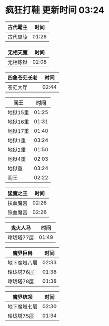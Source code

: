 # 疯狂打鞋 更新时间 03:24

| 古代霸主   | 时间    |
|--------|-------|
| 古代皇陵 | 01:28 |

| 无相天魔   | 时间    |
|--------|-------|
| 无相炼狱 | 02:08 |

| 四象苍茫长老   | 时间    |
|--------|-------|
| 苍茫大厅 | 02:44 |

| 间王   | 时间    |
|--------|-------|
| 地狱15重 | 01:25 |
| 地狱16重 | 01:31 |
| 地狱17重 | 01:40 |
| 地狱1重 | 03:24 |
| 地狱2重 | 01:50 |
| 地狱4重 | 02:03 |
| 地狱重 | 03:24 |
| 阎王 | 02:22 |

| 猛魔之王   | 时间    |
|--------|-------|
| 扶血魔宫 | 02:26 |
| 铁血魔宫 | 02:26 |

| 鬼火人马   | 时间    |
|--------|-------|
| 玲珑塔77层 | 01:49 |

| 魔界巨兽   | 时间    |
|--------|-------|
| 地下魔域八层 | 02:33 |
| 玲珑塔76层 | 01:38 |
| 玲珑塔78层 | 01:38 |

| 魔界统领   | 时间    |
|--------|-------|
| 地下魔域七层 | 02:30 |
| 玲珑塔75层 | 01:34 |